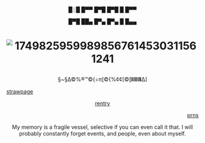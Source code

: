 <p align="center"> █░█ █▀▀ █▀█ █▀█ █ █▀▀
<p align="center"> █▀█ ██▄ █▀▄ █▀▄ █ █▄▄
 
# <p align="center"> ![17498259599898567614530311561241](https://github.com/user-attachments/assets/ce17320d-b248-45e4-b056-2e6d50310633)


 <p align="center"> §~§∆©%®™©{÷π[©{%¢¢[©[𝄃𝄃𝄂𝄂𝄀𝄁𝄃𝄂𝄂𝄃∆]

  [strawpage](https://animaniacsss.straw.page/) <p align="center"> [rentry](https://rentry.co/cartoonia) <p align="right"> [prns](https://en.pronouns.page/@gps_jpg)



<p align="center"> My memory is a fragile vessel, selective if you can even call it that. I will probably constantly forget events, and people, even about myself.
